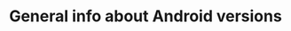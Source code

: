 ---
title: "General info about Android versions"
permalink: android_versions.html
sidebar: mps_side_bar
---
